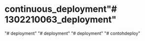 # continuous_deployment"# 1302210063_deployment" 
"# deployment" 
"# deployment" 
"# deployment" 
"# contohdeploy" 

